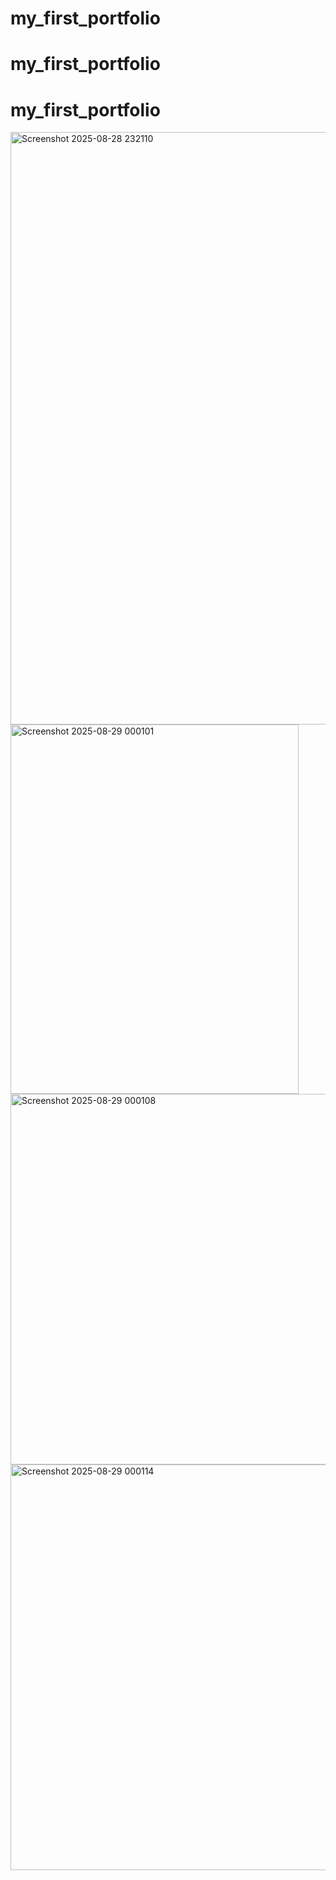﻿# my_first_portfolio
# my_first_portfolio
# my_first_portfolio
<img width="1919" height="948" alt="Screenshot 2025-08-28 232110" src="https://github.com/user-attachments/assets/806cf43a-cb3f-439f-87d9-5ff0f2c6c263" />
<img width="461" height="591" alt="Screenshot 2025-08-29 000101" src="https://github.com/user-attachments/assets/006f7355-c06c-47d4-904e-6d66b747ae0e" />
<img width="1459" height="593" alt="Screenshot 2025-08-29 000108" src="https://github.com/user-attachments/assets/5e97e948-2050-4c3d-81a7-e8dfe3992656" />
<img width="1453" height="649" alt="Screenshot 2025-08-29 000114" src="https://github.com/user-attachments/assets/797304e3-9c13-42d4-8615-704aa6250633" />
